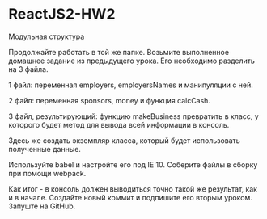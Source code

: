 # ReactJS2-HW2
Модульная структура

Продолжайте работать в той же папке. 
Возьмите выполненное домашнее задание из предыдущего урока. 
Его необходимо разделить на 3 файла.

1 файл: переменная employers, employersNames и манипуляции с ней.

2 файл: переменная sponsors, money и функция calcCash.

3 файл, результирующий: функцию makeBusiness превратить в класс, у которого будет метод для вывода всей информации в консоль.

 Здесь же создать экземпляр класса, который будет использовать полученные данные.

Используйте babel и настройте его под IE 10.
Соберите файлы в сборку при помощи webpack.

Как итог - в консоль должен выводиться точно такой же результат, как и в начале. 
Создайте новый коммит и подпишите его вторым уроком. Запуште на GitHub.

